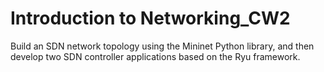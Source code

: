 # Introduction to Networking_CW2
Build an SDN network topology using the Mininet Python library, and then develop two SDN controller applications based on the Ryu framework.

